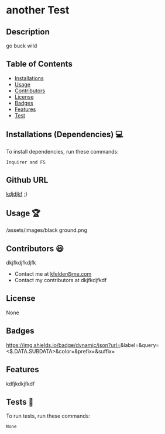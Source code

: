 # another Test
      
  
## Description
go buck wild

## Table of Contents
* [Installations](#dependencies)
* [Usage](#usage)
* [Contributors](#contributors)
* [License](#license)
* [Badges](#badges)
* [Features](#features)
* [Test](#test)

 ## Installations (Dependencies) 💻
 To install dependencies, run these commands:
 ```
 Inquirer and FS
 ```
 ## Github URL
 [kdjdjkf](https://github.com/kdjdjkf/)
 ;}

 ## Usage 🏆
 /assets/images/black ground.png 
        

 ## Contributors 😃
 dkjfkdjfkdjfk

 * Contact me at kfelder@me.com
 * Contact my contributors at dkjfkdjfkdf

## License
None

## Badges
https://img.shields.io/badge/dynamic/json?url=<URL>&label=<LABEL>&query=<$.DATA.SUBDATA>&color=<COLOR>&prefix=<PREFIX>&suffix=<SUFFIX>

## Features
kdfjkdkjfkdf  

## Tests 🧪
To run tests, run these commands:
```
None
```
        
